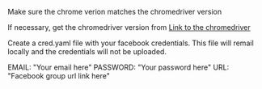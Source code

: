 <!-- Install Chrome -->

Make sure the chrome verion matches the chromedriver version

If necessary, get the chromedriver version from
<a href="https://chromedriver.chromium.org/downloads"> Link to the chromedriver </a>

Create a cred.yaml file with your facebook credentials. This file will remail locally and the credentials will not be uploaded.

EMAIL: "Your email here"
PASSWORD: "Your password here"
URL: "Facebook group url link here"
  
